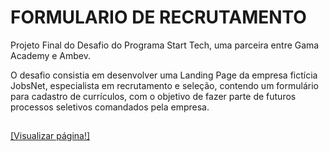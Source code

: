 # FORMULARIO DE RECRUTAMENTO
Projeto Final do Desafio do Programa Start Tech, uma parceira entre Gama Academy e Ambev.

O desafio consistia em desenvolver uma Landing Page da empresa fictícia JobsNet, especialista em recrutamento e seleção, contendo um formulário para cadastro de currículos, com o objetivo de fazer parte de futuros processos seletivos comandados pela empresa.


## <h3 align="center">
<a href="">[Visualizar página!]</a>
</h3>
